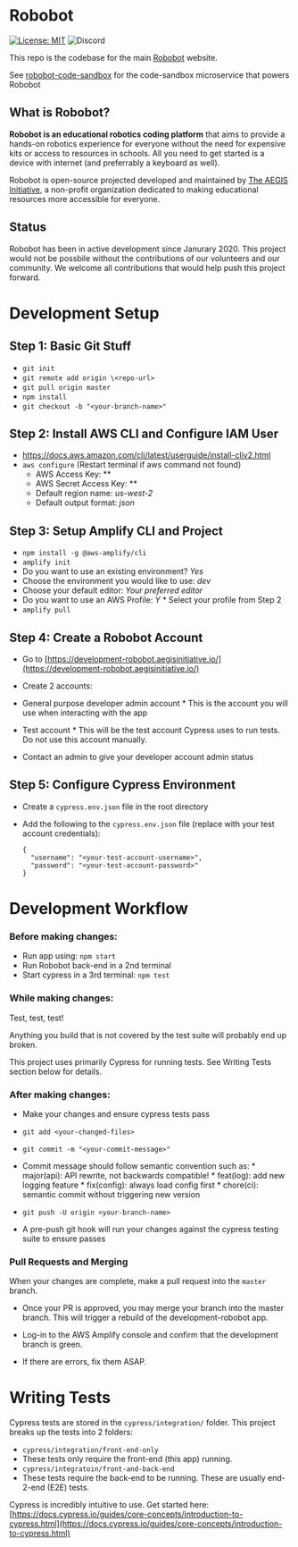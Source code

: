 # Robobot
[![License: MIT](https://img.shields.io/badge/License-MIT-yellow.svg)](https://opensource.org/licenses/MIT) 
![Discord](https://img.shields.io/discord/700225957314691083?label=Discord&style=plastic)

This repo is the codebase for the main [Robobot](https://robobot.aegisinitiative.io/) website. 

See [robobot-code-sandbox](https://github.com/The-AEGIS-Initiative/robobot-code-sandbox) for the code-sandbox microservice that powers Robobot

## What is Robobot?
**Robobot is an educational robotics coding platform** that aims to provide a hands-on robotics experience for everyone without the need for expensive kits or access to resources in schools. All you need to get started is a device with internet (and preferrably a keyboard as well). 

Robobot is open-source projected developed and maintained by [The AEGIS Initiative](https://www.aegisinitiative.io/), a non-profit organization dedicated to making educational resources more accessible for everyone.

## Status
Robobot has been in active development since Janurary 2020. This project would not be possbile without the contributions of our volunteers and our community. We welcome all contributions that would help push this project forward.

# Development Setup

## Step 1: Basic Git Stuff

*  `git init`
*  `git remote add origin \<repo-url>`
*  `git pull origin master`
*  `npm install`
*  `git checkout -b "<your-branch-name>"`

## Step 2: Install AWS CLI and Configure IAM User

- https://docs.aws.amazon.com/cli/latest/userguide/install-cliv2.html
- `aws configure` (Restart terminal if aws command not found)
  - AWS Access Key: \*\*
  - AWS Secret Access Key: \*\*
  - Default region name: _us-west-2_
  - Default output format: _json_

## Step 3: Setup Amplify CLI and Project

*  `npm install -g @aws-amplify/cli`
*  `amplify init`
  *  Do you want to use an existing environment? _Yes_
  *  Choose the environment you would like to use: _dev_
  *  Choose your default editor: _Your preferred editor_
  *  Do you want to use an AWS Profile: _Y_
    *  Select your profile from Step 2
*  `amplify pull`

## Step 4: Create a Robobot Account

*  Go to [https://development-robobot.aegisinitiative.io/](https://development-robobot.aegisinitiative.io/)

*  Create 2 accounts:
  *  General purpose developer admin account
    *  This is the account you will use when interacting with the app
  *  Test account
    *  This will be the test account Cypress uses to run tests. Do not use this account manually.

*  Contact an admin to give your developer account admin status

## Step 5: Configure Cypress Environment

*  Create a `cypress.env.json` file in the root directory
*  Add the following to the `cypress.env.json` file (replace with your test account credentials):

    ```
    {
      "username": "<your-test-account-username>",
      "password": "<your-test-account-password>"
    }
    ```

# Development Workflow

### Before making changes:

*  Run app using:
    `npm start`
*  Run Robobot back-end in a 2nd terminal
*  Start cypress in a 3rd terminal:
    `npm test`

### While making changes:

Test, test, test!

Anything you build that is not covered by the test suite will probably end up broken.

This project uses primarily Cypress for running tests. See Writing Tests section below for details.

### After making changes:

*  Make your changes and ensure cypress tests pass

*  `git add <your-changed-files>`
*  `git commit -m "<your-commit-message>"`
  *  Commit message should follow semantic convention such as:
    *  major(api): API rewrite, not backwards compatible!
    *  feat(log): add new logging feature
    *  fix(config): always load config first
    *  chore(ci): semantic commit without triggering new version

*  `git push -U origin <your-branch-name>`
  *  A pre-push git hook will run your changes against the cypress testing suite to ensure passes

### Pull Requests and Merging

When your changes are complete, make a pull request into the `master` branch.

*  Once your PR is approved, you may merge your branch into the master branch. This will trigger a rebuild of the development-robobot app.

*  Log-in to the AWS Amplify console and confirm that the development branch is green.
  *  If there are errors, fix them ASAP.

# Writing Tests

Cypress tests are stored in the `cypress/integration/` folder. This project breaks up the tests into 2 folders:

*  `cypress/integration/front-end-only`
  *  These tests only require the front-end (this app) running.
*  `cypress/integratoin/front-and-back-end`
  *  These tests require the back-end to be running. These are usually end-2-end (E2E) tests.

Cypress is incredibly intuitive to use. Get started here: [https://docs.cypress.io/guides/core-concepts/introduction-to-cypress.html](https://docs.cypress.io/guides/core-concepts/introduction-to-cypress.html)
